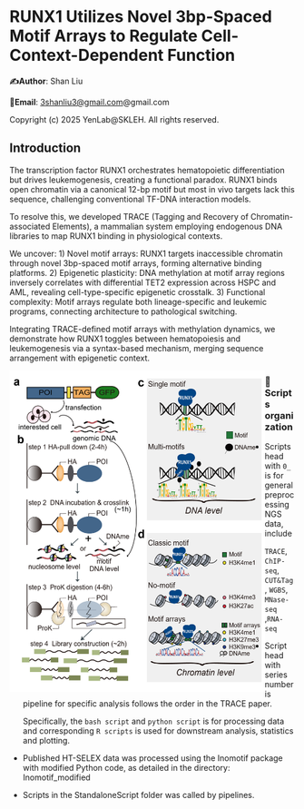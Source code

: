 # **RUNX1 Utilizes Novel 3bp-Spaced Motif Arrays to Regulate Cell-Context-Dependent Function**

**:writing_hand:Author**: Shan Liu

**:email:Email**: 3shanliu3@gmail.com@gmail.com

Copyright (c) 2025 YenLab@SKLEH. All rights reserved.

## Introduction

The transcription factor RUNX1 orchestrates hematopoietic differentiation but drives leukemogenesis, creating a functional paradox. RUNX1 binds open chromatin via a canonical 12-bp motif but most in vivo targets lack this sequence, challenging conventional TF-DNA interaction models. 

To resolve this, we developed TRACE (Tagging and Recovery of Chromatin-associated Elements), a mammalian system employing endogenous DNA libraries to map RUNX1 binding in physiological contexts. 

We uncover: 1) Novel motif arrays: RUNX1 targets inaccessible chromatin through novel 3bp-spaced motif arrays, forming alternative binding platforms. 2) Epigenetic plasticity: DNA methylation at motif array regions inversely correlates with differential TET2 expression across HSPC and AML, revealing cell-type-specific epigenetic crosstalk. 3) Functional complexity: Motif arrays regulate both lineage-specific and leukemic programs, connecting architecture to pathological switching. 

Integrating TRACE-defined motif arrays with methylation dynamics, we demonstrate how RUNX1 toggles between hematopoiesis and leukemogenesis via a syntax-based mechanism, merging sequence arrangement with epigenetic context. 

<img align="left" width=450 src="https://github.com/SANGO63/TRACE_project/blob/main/graphic_summary/TRACE_Graphical_Summary.png">  

### :file_folder:Scripts organization

- Scripts head with `0_` is for general preprocessing NGS data, include

  `TRACE`, `ChIP-seq`,  `CUT&Tag`,  `WGBS`,  `MNase-seq` ,`RNA-seq` 

- Script head with series number is pipeline for specific analysis follows the order in the TRACE paper.

  Specifically, the `bash script` and `python script` is for processing data and corresponding `R scripts` is used for downstream analysis, statistics and plotting.

- Published HT-SELEX data was processed using the Inomotif package with modified Python code, as detailed in the directory: Inomotif_modified
  
- Scripts in the StandaloneScript folder was called by pipelines.
